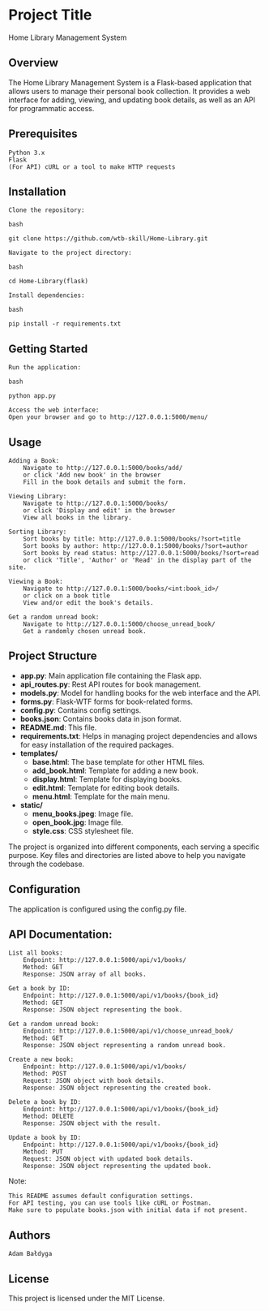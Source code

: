 # Project Title

Home Library Management System

## Overview

The Home Library Management System is a Flask-based application that allows users to manage their personal book collection. It provides a web interface for adding, viewing, and updating book details, as well as an API for programmatic access.

## Prerequisites

    Python 3.x
    Flask
    (For API) cURL or a tool to make HTTP requests

## Installation

    Clone the repository:

    bash

    git clone https://github.com/wtb-skill/Home-Library.git

    Navigate to the project directory:
    
    bash
    
    cd Home-Library(flask)
    
    Install dependencies:
    
    bash

    pip install -r requirements.txt

## Getting Started

    Run the application:

    bash

    python app.py

    Access the web interface:
    Open your browser and go to http://127.0.0.1:5000/menu/

## Usage

    Adding a Book:
        Navigate to http://127.0.0.1:5000/books/add/
        or click 'Add new book' in the browser
        Fill in the book details and submit the form.

    Viewing Library:
        Navigate to http://127.0.0.1:5000/books/
        or click 'Display and edit' in the browser
        View all books in the library.

    Sorting Library:
        Sort books by title: http://127.0.0.1:5000/books/?sort=title
        Sort books by author: http://127.0.0.1:5000/books/?sort=author
        Sort books by read status: http://127.0.0.1:5000/books/?sort=read
        or click 'Title', 'Author' or 'Read' in the display part of the site.

    Viewing a Book:
        Navigate to http://127.0.0.1:5000/books/<int:book_id>/
        or click on a book title 
        View and/or edit the book's details.

    Get a random unread book:
        Navigate to http://127.0.0.1:5000/choose_unread_book/
        Get a randomly chosen unread book.

## Project Structure

- **app.py**: Main application file containing the Flask app.
- **api_routes.py**: Rest API routes for book management.
- **models.py**: Model for handling books for the web interface and the API.
- **forms.py**: Flask-WTF forms for book-related forms.
- **config.py**: Contains config settings.
- **books.json**: Contains books data in json format.
- **README.md**: This file.
- **requirements.txt**: Helps in managing project dependencies and allows for easy installation of the required packages.
- **templates/**
  - **base.html**: The base template for other HTML files.
  - **add_book.html**: Template for adding a new book.
  - **display.html**: Template for displaying books.
  - **edit.html**: Template for editing book details.
  - **menu.html**: Template for the main menu.
- **static/**
  - **menu_books.jpeg**: Image file.
  - **open_book.jpg**: Image file.
  - **style.css**: CSS stylesheet file.

The project is organized into different components, each serving a specific purpose. Key files and directories are listed above to help you navigate through the codebase.


## Configuration

The application is configured using the config.py file. 

## API Documentation:

    List all books:
        Endpoint: http://127.0.0.1:5000/api/v1/books/
        Method: GET
        Response: JSON array of all books.

    Get a book by ID:
        Endpoint: http://127.0.0.1:5000/api/v1/books/{book_id}
        Method: GET
        Response: JSON object representing the book.

    Get a random unread book:
        Endpoint: http://127.0.0.1:5000/api/v1/choose_unread_book/
        Method: GET
        Response: JSON object representing a random unread book.

    Create a new book:
        Endpoint: http://127.0.0.1:5000/api/v1/books/
        Method: POST
        Request: JSON object with book details.
        Response: JSON object representing the created book.

    Delete a book by ID:
        Endpoint: http://127.0.0.1:5000/api/v1/books/{book_id}
        Method: DELETE
        Response: JSON object with the result.

    Update a book by ID:
        Endpoint: http://127.0.0.1:5000/api/v1/books/{book_id}
        Method: PUT
        Request: JSON object with updated book details.
        Response: JSON object representing the updated book.

Note:

    This README assumes default configuration settings.
    For API testing, you can use tools like cURL or Postman.
    Make sure to populate books.json with initial data if not present.

## Authors

    Adam Bałdyga

## License

This project is licensed under the MIT License.